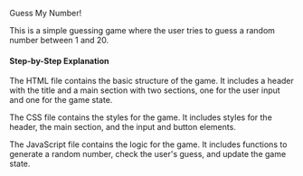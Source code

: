  Guess My Number!

This is a simple guessing game where the user tries to guess a random number between 1 and 20.

#### Step-by-Step Explanation

The HTML file contains the basic structure of the game. It includes a header with the title and a main section with two sections, one for the user input and one for the game state.

The CSS file contains the styles for the game. It includes styles for the header, the main section, and the input and button elements.

The JavaScript file contains the logic for the game. It includes functions to generate a random number, check the user's guess, and update the game state.

